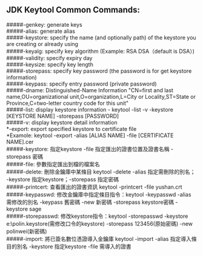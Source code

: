 ## JDK Keytool Common Commands:
#####-genkey: generate keys <br>
#####-alias: generate alias <br>
#####-keystore: specify the name (and optionally path) of the keystore you are creating or already using <br>
#####-keyalg: specify key algorithm (Example: RSA  DSA（default is DSA）) <br>
#####-validity: specify expiry day <br>
#####-keysize: specify key length <br>
#####-storepass: specify key password (the password is for get keystore information) <br>
#####-keypass: specify entry password (private password) <br>
#####-dname: Distinguished-Name Information "CN=first and last name,OU=organizational unit,O=organization,L=City or Locality,ST=State or Province,C=two-letter country code for this unit" <br>
#####-list: display keystore information - keytool -list -v -keystore [KEYSTORE NAME] -storepass [PASSWORD] <br>
#####-v: display keystore detail information <br>
*-export: export specified keystore to certificate file <br> 
*Examole: keytool -export -alias [ALIAS NAME] -file [CERTIFICATE NAME].cer <br>
#####-keystore: 指定keystore -file 指定匯出的證書位置及證書名稱 -storepass 密碼 <br>
#####-file: 參數指定匯出到檔的檔案名 <br>
#####-delete: 刪除金鑰庫中某條目 keytool -delete -alias 指定需刪除的別名； -keystore 指定keystore；-storepass 指定密碼 <br>
#####-printcert: 查看匯出的證書資訊 keytool -printcert -file yushan.crt <br>
#####-keypasswd: 修改金鑰庫中指定條目指令：keytool -keypasswd -alias 需修改的別名 -keypass 舊密碼 -new  新密碼  -storepass keystore密碼  -keystore sage <br>
#####-storepasswd: 修改keystore指令：keytool -storepasswd -keystore e:\polin.keystore(需修改口令的keystore) -storepass 123456(原始密碼) -new polinwei(新密碼) <br>
#####-import: 將已簽名數位憑證導入金鑰庫  keytool -import -alias 指定導入條目的別名 -keystore 指定keystore -file 需導入的證書 <br>
